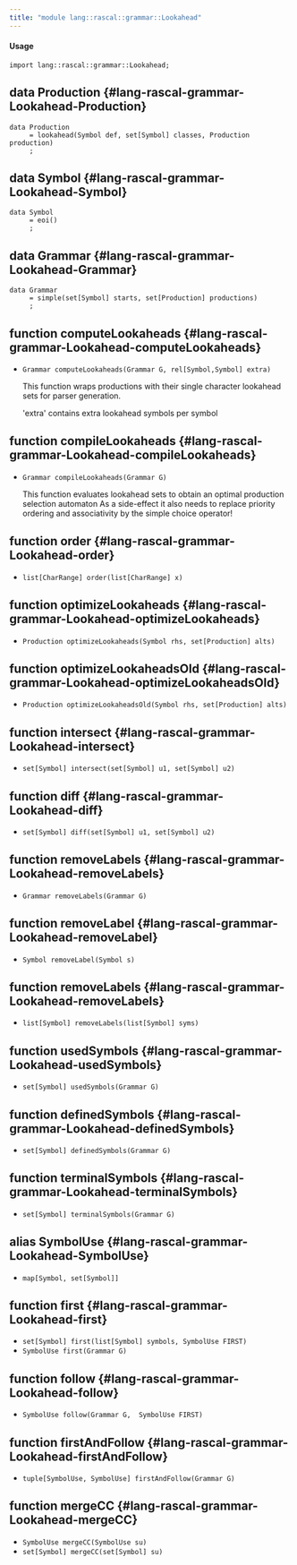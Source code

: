 ```yaml
---
title: "module lang::rascal::grammar::Lookahead"
---
```


#### Usage

`import lang::rascal::grammar::Lookahead;`

## data Production {#lang-rascal-grammar-Lookahead-Production}

```rascal
data Production  
     = lookahead(Symbol def, set[Symbol] classes, Production production)
     ;
```

## data Symbol {#lang-rascal-grammar-Lookahead-Symbol}

```rascal
data Symbol  
     = eoi()
     ;
```

## data Grammar {#lang-rascal-grammar-Lookahead-Grammar}

```rascal
data Grammar  
     = simple(set[Symbol] starts, set[Production] productions)
     ;
```

## function computeLookaheads {#lang-rascal-grammar-Lookahead-computeLookaheads}

* ``Grammar computeLookaheads(Grammar G, rel[Symbol,Symbol] extra)``

  This function wraps productions with their single character lookahead sets for 
  parser generation.
  
  'extra' contains extra lookahead symbols per symbol

## function compileLookaheads {#lang-rascal-grammar-Lookahead-compileLookaheads}

* ``Grammar compileLookaheads(Grammar G)``

  This function evaluates lookahead sets to obtain an optimal production selection automaton
  As a side-effect it also needs to replace priority ordering and associativity by the simple choice operator!  

## function order {#lang-rascal-grammar-Lookahead-order}

* ``list[CharRange] order(list[CharRange] x)``

## function optimizeLookaheads {#lang-rascal-grammar-Lookahead-optimizeLookaheads}

* ``Production optimizeLookaheads(Symbol rhs, set[Production] alts)``

## function optimizeLookaheadsOld {#lang-rascal-grammar-Lookahead-optimizeLookaheadsOld}

* ``Production optimizeLookaheadsOld(Symbol rhs, set[Production] alts)``

## function intersect {#lang-rascal-grammar-Lookahead-intersect}

* ``set[Symbol] intersect(set[Symbol] u1, set[Symbol] u2)``

## function diff {#lang-rascal-grammar-Lookahead-diff}

* ``set[Symbol] diff(set[Symbol] u1, set[Symbol] u2)``

## function removeLabels {#lang-rascal-grammar-Lookahead-removeLabels}

* ``Grammar removeLabels(Grammar G)``

## function removeLabel {#lang-rascal-grammar-Lookahead-removeLabel}

* ``Symbol removeLabel(Symbol s)``

## function removeLabels {#lang-rascal-grammar-Lookahead-removeLabels}

* ``list[Symbol] removeLabels(list[Symbol] syms)``

## function usedSymbols {#lang-rascal-grammar-Lookahead-usedSymbols}

* ``set[Symbol] usedSymbols(Grammar G)``

## function definedSymbols {#lang-rascal-grammar-Lookahead-definedSymbols}

* ``set[Symbol] definedSymbols(Grammar G)``

## function terminalSymbols {#lang-rascal-grammar-Lookahead-terminalSymbols}

* ``set[Symbol] terminalSymbols(Grammar G)``

## alias SymbolUse {#lang-rascal-grammar-Lookahead-SymbolUse}

* `map[Symbol, set[Symbol]]`

## function first {#lang-rascal-grammar-Lookahead-first}

* ``set[Symbol] first(list[Symbol] symbols, SymbolUse FIRST)``
* ``SymbolUse first(Grammar G)``

## function follow {#lang-rascal-grammar-Lookahead-follow}

* ``SymbolUse follow(Grammar G,  SymbolUse FIRST)``

## function firstAndFollow {#lang-rascal-grammar-Lookahead-firstAndFollow}

* ``tuple[SymbolUse, SymbolUse] firstAndFollow(Grammar G)``

## function mergeCC {#lang-rascal-grammar-Lookahead-mergeCC}

* ``SymbolUse mergeCC(SymbolUse su)``
* ``set[Symbol] mergeCC(set[Symbol] su)``

